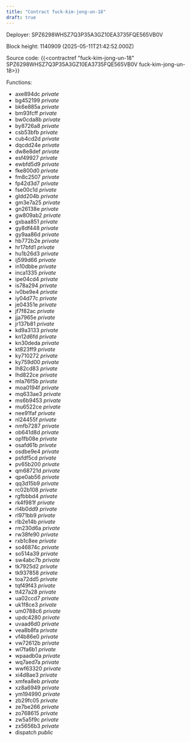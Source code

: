 ```yaml
---
title: "Contract fuck-kim-jong-un-18"
draft: true
---
```

Deployer: SPZ6298WHSZ7Q3P35A3GZ10EA3735FQE565VB0V


 



Block height: 1140909 (2025-05-11T21:42:52.000Z)

Source code: {{<contractref "fuck-kim-jong-un-18" SPZ6298WHSZ7Q3P35A3GZ10EA3735FQE565VB0V fuck-kim-jong-un-18>}}

Functions:

* axe894dc _private_
* bg452199 _private_
* bk6e885a _private_
* bm93fcff _private_
* bw0cda8b _private_
* by8726a8 _private_
* csb53bfb _private_
* cub4cd2d _private_
* dqcdd24e _private_
* dw8e8def _private_
* esf49927 _private_
* ewbfd5d9 _private_
* fke800d0 _private_
* fm8c2507 _private_
* fp42d3d7 _private_
* fse00c1d _private_
* gldd204b _private_
* gm3e7a25 _private_
* gn26138e _private_
* gw809ab2 _private_
* gxbaa851 _private_
* gy8df448 _private_
* gy9aa86d _private_
* hb772b2e _private_
* hr17bfd1 _private_
* hu1b26d3 _private_
* ij599d66 _private_
* in10dbbe _private_
* inca1335 _private_
* ipe04cd4 _private_
* is78a294 _private_
* iv0be9e4 _private_
* iy04d77c _private_
* je04351e _private_
* jf7f82ac _private_
* jja7965e _private_
* jr137b81 _private_
* kd9a3133 _private_
* kn12d6fd _private_
* kn30deda _private_
* kt823ff9 _private_
* ky710272 _private_
* ky759d00 _private_
* lh82cd83 _private_
* lhd822ce _private_
* mla76f5b _private_
* moa0194f _private_
* mq633ae3 _private_
* ms6b9453 _private_
* mu6522ce _private_
* nee91faf _private_
* nl24455f _private_
* nmfb7287 _private_
* ob641d8d _private_
* op1fb08e _private_
* osafd61b _private_
* osdbe9e4 _private_
* psfdf5cd _private_
* pv65b200 _private_
* qm68721d _private_
* qpe0ab56 _private_
* qq3d15b9 _private_
* rc02b108 _private_
* rgfbbbd4 _private_
* rk4f981f _private_
* rl4b0dd9 _private_
* rl971bb9 _private_
* rlb2e14b _private_
* rm230d6a _private_
* rw38fe90 _private_
* rxb1c8ee _private_
* so46874c _private_
* so514a39 _private_
* sw4abc7b _private_
* tk7925d2 _private_
* tk937858 _private_
* toa72dd5 _private_
* tqf49f43 _private_
* tt427a28 _private_
* ua02ccd7 _private_
* uk1f8ce3 _private_
* um0788c6 _private_
* updc4280 _private_
* uvaad6d0 _private_
* vea8b8fa _private_
* vf4b86e0 _private_
* vw72612b _private_
* wl7fa6b1 _private_
* wpaadb0a _private_
* wq7aed7a _private_
* wwf63320 _private_
* xi4d8ae3 _private_
* xmfea8eb _private_
* xz8a6949 _private_
* ym194990 _private_
* zb29fc05 _private_
* ze7be266 _private_
* zo768615 _private_
* zw5a5f9c _private_
* zx5656b3 _private_
* dispatch _public_
